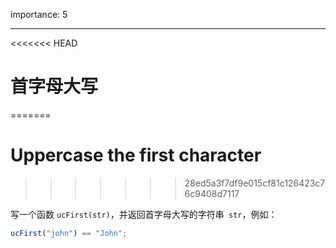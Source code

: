 importance: 5

---

<<<<<<< HEAD
# 首字母大写
=======
# Uppercase the first character
>>>>>>> 28ed5a3f7df9e015cf81c126423c76c9408d7117

写一个函数 `ucFirst(str)`，并返回首字母大写的字符串` str`，例如：

```js
ucFirst("john") == "John";
```

